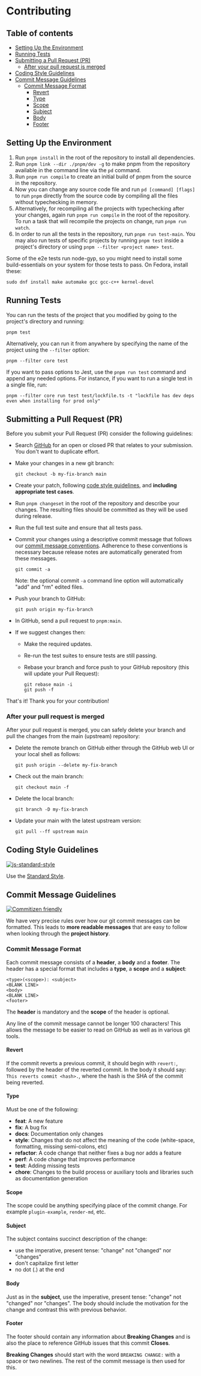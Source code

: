 # Contributing

## Table of contents

- [Setting Up the Environment](#setting-up-the-environment)
- [Running Tests](#running-tests)
- [Submitting a Pull Request (PR)](#submitting-a-pull-request-pr)
  - [After your pull request is merged](#after-your-pull-request-is-merged)
- [Coding Style Guidelines](#coding-style-guidelines)
- [Commit Message Guidelines](#commit-message-guidelines)
  - [Commit Message Format](#commit-message-format)
    - [Revert](#revert)
    - [Type](#type)
    - [Scope](#scope)
    - [Subject](#subject)
    - [Body](#body)
    - [Footer](#footer)

## Setting Up the Environment

1. Run `pnpm install` in the root of the repository to install all dependencies.
1. Run `pnpm link --dir ./pnpm/dev -g` to make pnpm from the repository available in the command line via the `pd` command.
1. Run `pnpm run compile` to create an initial build of pnpm from the source in the repository.
1. Now you can change any source code file and run `pd [command] [flags]` to run `pnpm` directly from the source code by compiling all the files without typechecking in memory.
1. Alternatively, for recompiling all the projects with typechecking after your changes, again run `pnpm run compile` in the root of the repository. To run a task that will recompile the projects on change, run `pnpm run watch`.
1. In order to run all the tests in the repository, run `pnpm run test-main`. You may also run tests of specific projects by running `pnpm test` inside a project's directory or using `pnpm --filter <project name> test`.

Some of the e2e tests run node-gyp, so you might need to install some build-essentials on your system for those tests to pass. On Fedora, install these:

```
sudo dnf install make automake gcc gcc-c++ kernel-devel
```

## Running Tests

You can run the tests of the project that you modified by going to the project's directory and running:

```shell
pnpm test
```

Alternatively, you can run it from anywhere by specifying the name of the project using the `--filter` option:

```shell
pnpm --filter core test
```

If you want to pass options to Jest, use the `pnpm run test` command and append any needed options. For instance, if you want to run a single test in a single file, run:

```shell
pnpm --filter core run test test/lockfile.ts -t "lockfile has dev deps even when installing for prod only"
```

## Submitting a Pull Request (PR)

Before you submit your Pull Request (PR) consider the following guidelines:

- Search [GitHub](https://github.com/pnpm/pnpm/pulls) for an open or closed PR
  that relates to your submission. You don't want to duplicate effort.
- Make your changes in a new git branch:

  ```shell
  git checkout -b my-fix-branch main
  ```

- Create your patch, following [code style guidelines](#coding-style-guidelines), and **including appropriate test cases**.
- Run `pnpm changeset` in the root of the repository and describe your changes. The resulting files should be committed as they will be used during release.
- Run the full test suite and ensure that all tests pass.
- Commit your changes using a descriptive commit message that follows our
  [commit message conventions](#commit-message-guidelines). Adherence to these conventions
  is necessary because release notes are automatically generated from these messages.

  ```shell
  git commit -a
  ```

  Note: the optional commit `-a` command line option will automatically "add" and "rm" edited files.

- Push your branch to GitHub:

  ```shell
  git push origin my-fix-branch
  ```

- In GitHub, send a pull request to `pnpm:main`.
- If we suggest changes then:

  - Make the required updates.
  - Re-run the test suites to ensure tests are still passing.
  - Rebase your branch and force push to your GitHub repository (this will update your Pull Request):

    ```shell
    git rebase main -i
    git push -f
    ```

That's it! Thank you for your contribution!

### After your pull request is merged

After your pull request is merged, you can safely delete your branch and pull the changes
from the main (upstream) repository:

- Delete the remote branch on GitHub either through the GitHub web UI or your local shell as follows:

  ```shell
  git push origin --delete my-fix-branch
  ```

- Check out the main branch:

  ```shell
  git checkout main -f
  ```

- Delete the local branch:

  ```shell
  git branch -D my-fix-branch
  ```

- Update your main with the latest upstream version:

  ```shell
  git pull --ff upstream main
  ```

## Coding Style Guidelines

[![js-standard-style](https://raw.githubusercontent.com/standard/standard/master/badge.svg)](https://github.com/standard/standard)

Use the [Standard Style](https://github.com/standard/standard).

## Commit Message Guidelines

[![Commitizen friendly](https://img.shields.io/badge/commitizen-friendly-brightgreen.svg)](http://commitizen.github.io/cz-cli/)

We have very precise rules over how our git commit messages can be formatted. This leads to **more
readable messages** that are easy to follow when looking through the **project history**.

### Commit Message Format

Each commit message consists of a **header**, a **body** and a **footer**.  The header has a special
format that includes a **type**, a **scope** and a **subject**:

    <type>(<scope>): <subject>
    <BLANK LINE>
    <body>
    <BLANK LINE>
    <footer>

The **header** is mandatory and the **scope** of the header is optional.

Any line of the commit message cannot be longer 100 characters! This allows the message to be easier
to read on GitHub as well as in various git tools.

#### Revert

If the commit reverts a previous commit, it should begin with `revert:`, followed by the header of the reverted commit. In the body it should say: `This reverts commit <hash>.`, where the hash is the SHA of the commit being reverted.

#### Type

Must be one of the following:

- **feat**: A new feature
- **fix**: A bug fix
- **docs**: Documentation only changes
- **style**: Changes that do not affect the meaning of the code (white-space, formatting, missing
  semi-colons, etc)
- **refactor**: A code change that neither fixes a bug nor adds a feature
- **perf**: A code change that improves performance
- **test**: Adding missing tests
- **chore**: Changes to the build process or auxiliary tools and libraries such as documentation
  generation

#### Scope

The scope could be anything specifying place of the commit change. For example
`plugin-example`, `render-md`, etc.

#### Subject

The subject contains succinct description of the change:

- use the imperative, present tense: "change" not "changed" nor "changes"
- don't capitalize first letter
- no dot (.) at the end

#### Body

Just as in the **subject**, use the imperative, present tense: "change" not "changed" nor "changes".
The body should include the motivation for the change and contrast this with previous behavior.

#### Footer

The footer should contain any information about **Breaking Changes** and is also the place to
reference GitHub issues that this commit **Closes**.

**Breaking Changes** should start with the word `BREAKING CHANGE:` with a space or two newlines. The rest of the commit message is then used for this.
